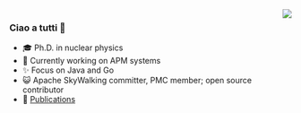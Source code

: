 <img align="right" src="https://github-readme-stats.vercel.app/api?username=lujiajing1126&show_icons=true&icon_color=CE1D2D&text_color=718096&bg_color=00000000&hide_title=true&hide_border=true" />

### Ciao a tutti 👋

- 🎓 Ph.D. in nuclear physics
- 🔭 Currently working on APM systems
- ✨ Focus on Java and Go
- 😺 Apache SkyWalking committer, PMC member; open source contributor
- 📝 [Publications](https://ui.adsabs.harvard.edu/public-libraries/nNEKWmqEROSde1Gf4tww2Q)
